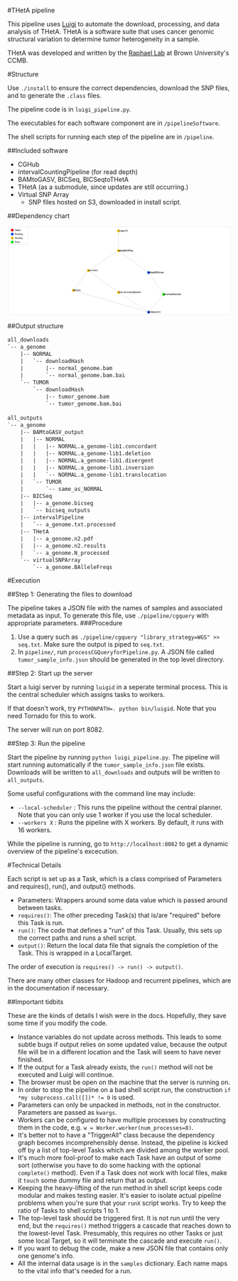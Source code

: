 #THetA pipeline

This pipeline uses [Luigi](https://github.com/spotify/luigi) to automate the download, processing, and data analysis of THetA. THetA is a software suite that uses cancer genomic structural variation to determine tumor heterogeneity in a sample. 

THetA was developed and written by the [Raphael Lab](http://compbio.cs.brown.edu/) at Brown University's CCMB.

#Structure

Use `./install` to ensure the correct dependencies, download the SNP files, and to generate the `.class` files.

The pipeline code is in `luigi_pipeline.py`. 

The executables for each software component are in `/pipelineSoftware`.

The shell scripts for running each step of the pipeline are in `/pipeline`. 

##Included software
+ CGHub
+ intervalCountingPipeline (for read depth)
+ BAMtoGASV, BICSeq, BICSeqtoTHetA
+ THetA (as a submodule, since updates are still occurring.)
+ Virtual SNP Array
	+ SNP files hosted on S3, downloaded in install script.

##Dependency chart

![Dependency Chart](PipelineSoftware/dep_chart.png)

##Output structure

	all_downloads
	`-- a_genome
	    |-- NORMAL
	    |   `-- downloadHash
	    |       |-- normal_genome.bam
	    |       `-- normal_genome.bam.bai
	    `-- TUMOR
	        `-- downloadHash
	            |-- tumor_genome.bam
	            `-- tumor_genome.bam.bai
	            
	all_outputs
	`-- a_genome
	    |-- BAMtoGASV_output
	    |   |-- NORMAL
	    |   |   |-- NORMAL.a_genome-lib1.concordant
	    |   |   |-- NORMAL.a_genome-lib1.deletion
	    |   |   |-- NORMAL.a_genome-lib1.divergent
	    |   |   |-- NORMAL.a_genome-lib1.inversion
	    |   |   `-- NORMAL.a_genome-lib1.translocation
	    |   `-- TUMOR
	    |       `-- same_as_NORMAL
	    |-- BICSeq
	    |   |-- a_genome.bicseg
	    |   `-- bicseq_outputs
	    |-- intervalPipeline
	    |   `-- a_genome.txt.processed
	    |-- THetA
	    |   |-- a_genome.n2.pdf
	    |   |-- a_genome.n2.results
	    |   `-- a_genome.N_processed
	    `-- virtualSNPArray
	        `-- a_genome.BAlleleFreqs

#Execution

##Step 1: Generating the files to download

The pipeline takes a JSON file with the names of samples and associated metadata as input. To generate this file, use `./pipeline/cgquery` with appropriate parameters.
###Procedure
1. Use a query such as `./pipeline/cgquery "library_strategy=WGS" >> seq.txt`. Make sure the output is piped to `seq.txt`.
2. In `pipeline/`, run `processCGQueryforPipeline.py`. A JSON file called `tumor_sample_info.json` should be generated in the top level directory.

##Step 2: Start up the server

Start a luigi server by running `luigid` in a seperate terminal process. This is the central scheduler which assigns tasks to workers.

If that doesn't work, try `PYTHONPATH=. python bin/luigid`. Note that you need Tornado for this to work. 

The server will run on port 8082.

##Step 3: Run the pipeline

Start the pipeline by running `python luigi_pipeline.py`. The pipeline will start running automatically if the `tumor_sample_info.json` file exists. Downloads will be written to `all_downloads` and outputs will be written to `all_outputs`. 

Some useful configurations with the command line may include:

+ `--local-scheduler` : This runs the pipeline without the central planner. Note that you can only use 1 worker if you use the local scheduler.
+ `--workers X` : Runs the pipeline with X workers. By default, it runs with 16 workers.

While the pipeline is running, go to `http://localhost:8082` to get a dynamic overview of the pipeline's excecution.

#Technical Details

Each script is set up as a Task, which is a class comprised of Parameters and requires(), run(), and output() methods. 

+ Parameters: Wrappers around some data value which is passed around between tasks.
+ `requires()`: The other preceding Task(s) that is/are "required" before this Task is run.
+ `run()`: The code that defines a "run" of this Task. Usually, this sets up the correct paths and runs a shell script.
+ `output()`: Return the local data file that signals the completion of the Task. This is wrapped in a LocalTarget.

The order of execution is `requires() -> run() -> output()`.

There are many other classes for Hadoop and recurrent pipelines, which are in the documentation if necessary.

##Important tidbits

These are the kinds of details I wish were in the docs. Hopefully, they save some time if you modify the code.

+ Instance variables do not update across methods. This leads to some subtle bugs if output relies on some updated value, because the output file will be in a different location and the Task will seem to have never finished.
+ If the output for a Task already exists, the `run()` method will not be executed and Luigi will continue.
+ The browser must be open on the machine that the server is running on.
+ In order to stop the pipeline on a bad shell script run, the construction `if *my subprocess.call([])* != 0` is used.
+ Parameters can only be unpacked in methods, not in the constructor. Parameters are passed as `kwargs`.
+ Workers can be configured to have multiple processes by constructing them in the code, e.g. `w = Worker.worker(num_processes=8)`.
+ It's better not to have a "TriggerAll" class because the dependency graph becomes incomprehensibly dense. Instead, the pipeline is kicked off by a list of top-level Tasks which are divided among the worker pool.
+ It's much more fool-proof to make each Task have an output of some sort (otherwise you have to do some hacking with the optional `complete()` method). Even if a Task does not work with local files, make it `touch` some dummy file and return that as output.
+ Keeping the heavy-lifting of the run method in shell script keeps code modular and makes testing easier. It's easier to isolate actual pipeline problems when you're sure that your `runX` script works. Try to keep the ratio of Tasks to shell scripts 1 to 1.
+ The top-level task should be triggered first. It is not run until the very end, but the `requires()` method triggers a cascade that reaches down to the lowest-level Task. Presumably, this requires no other Tasks or just some local Target, so it will terminate the cascade and execute `run()`.
+ If you want to debug the code, make a new JSON file that contains only one genome's info.
+ All the internal data usage is in the `samples` dictionary. Each name maps to the vital info that's needed for a run.
